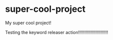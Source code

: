 # super-cool-project
My super cool project!

Testing the keyword releaser action!!!!!!!!!!!!!!!!!!!!!!!!


